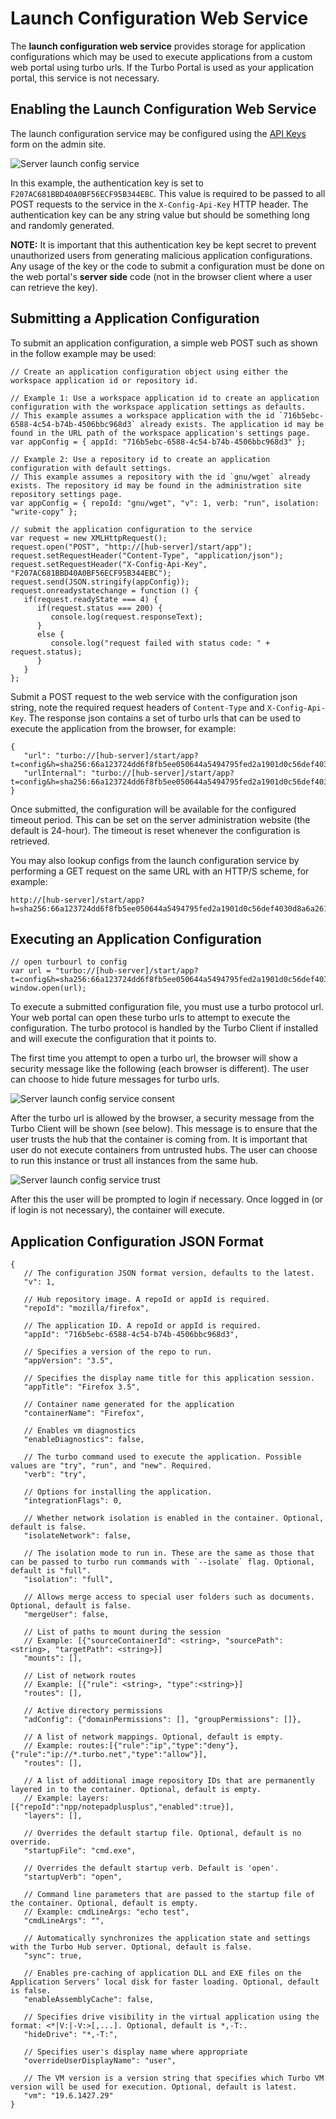 # Launch Configuration Web Service

The **launch configuration web service** provides storage for application configurations which may be used to execute applications from a custom web portal using turbo urls. If the Turbo Portal is used as your application portal, this service is not necessary.

## Enabling the Launch Configuration Web Service

The launch configuration service may be configured using the [API Keys](/server/administration/hub.html#managing-api-keys) form on the admin site.

![Server launch config service](/images/hub-configsvc-0.png)

In this example, the authentication key is set to `F207AC681BBD40A0BF56ECF95B344EBC`. This value is required to be passed to all POST requests to the service in the `X-Config-Api-Key` HTTP header. The authentication key can be any string value but should be something long and randomly generated.

**NOTE:** It is important that this authentication key be kept secret to prevent unauthorized users from generating malicious application configurations. Any usage of the key or the code to submit a configuration must be done on the web portal's **server side** code (not in the browser client where a user can retrieve the key).

## Submitting a Application Configuration

To submit an application configuration, a simple web POST such as shown in the follow example may be used:

```
// Create an application configuration object using either the workspace application id or repository id.

// Example 1: Use a workspace application id to create an application configuration with the workspace application settings as defaults.
// This example assumes a workspace application with the id `716b5ebc-6588-4c54-b74b-4506bbc968d3` already exists. The application id may be found in the URL path of the workspace application's settings page.
var appConfig = { appId: "716b5ebc-6588-4c54-b74b-4506bbc968d3" };

// Example 2: Use a repository id to create an application configuration with default settings.
// This example assumes a repository with the id `gnu/wget` already exists. The repository id may be found in the administration site repository settings page.
var appConfig = { repoId: "gnu/wget", "v": 1, verb: "run", isolation: "write-copy" };

// submit the application configuration to the service
var request = new XMLHttpRequest();
request.open("POST", "http://[hub-server]/start/app");
request.setRequestHeader("Content-Type", "application/json");
request.setRequestHeader("X-Config-Api-Key", "F207AC681BBD40A0BF56ECF95B344EBC");
request.send(JSON.stringify(appConfig));
request.onreadystatechange = function () {
   if(request.readyState === 4) {
      if(request.status === 200) {
         console.log(request.responseText);
      }
      else {
         console.log("request failed with status code: " + request.status);
      }
   }
};
```

Submit a POST request to the web service with the configuration json string, note the required request headers of `Content-Type` and `X-Config-Api-Key`. The response json contains a set of turbo urls that can be used to execute the application from the browser, for example:

```
{
   "url": "turbo://[hub-server]/start/app?t=config&h=sha256:66a123724dd6f8fb5ee050644a5494795fed2a1901d0c56def4030d8a6a26175&scheme=http&v=2",
   "urlInternal": "turbo://[hub-server]/start/app?t=config&h=sha256:66a123724dd6f8fb5ee050644a5494795fed2a1901d0c56def4030d8a6a26175&scheme=http&v=2"
}
```

Once submitted, the configuration will be available for the configured timeout period. This can be set on the server administration website (the default is 24-hour). The timeout is reset whenever the configuration is retrieved.

You may also lookup configs from the launch configuration service by performing a GET request on the same URL with an HTTP/S scheme, for example:

```
http://[hub-server]/start/app?h=sha256:66a123724dd6f8fb5ee050644a5494795fed2a1901d0c56def4030d8a6a26175&scheme=http&v=2
```

## Executing an Application Configuration

```
// open turbourl to config
var url = "turbo://[hub-server]/start/app?t=config&h=sha256:66a123724dd6f8fb5ee050644a5494795fed2a1901d0c56def4030d8a6a26175&scheme=http&v=2";
window.open(url);
```

To execute a submitted configuration file, you must use a turbo protocol url. Your web portal can open these turbo urls to attempt to execute the configuration. The turbo protocol is handled by the Turbo Client if installed and will execute the configuration that it points to.

The first time you attempt to open a turbo url, the browser will show a security message like the following (each browser is different). The user can choose to hide future messages for turbo urls.

![Server launch config service consent](/images/hub-configsvc-1.png)

After the turbo url is allowed by the browser, a security message from the Turbo Client will be shown (see below). This message is to ensure that the user trusts the hub that the container is coming from. It is important that user do not execute containers from untrusted hubs. The user can choose to run this instance or trust all instances from the same hub.

![Server launch config service trust](/images/hub-configsvc-2.png)

After this the user will be prompted to login if necessary. Once logged in (or if login is not necessary), the container will execute.

## Application Configuration JSON Format

```
{
   // The configuration JSON format version, defaults to the latest.
   "v": 1,

   // Hub repository image. A repoId or appId is required.
   "repoId": "mozilla/firefox",

   // The application ID. A repoId or appId is required.
   "appId": "716b5ebc-6588-4c54-b74b-4506bbc968d3",

   // Specifies a version of the repo to run.
   "appVersion": "3.5",

   // Specifies the display name title for this application session.
   "appTitle": "Firefox 3.5",

   // Container name generated for the application
   "containerName": "Firefox",

   // Enables vm diagnostics
   "enableDiagnostics": false,

   // The turbo command used to execute the application. Possible values are "try", "run", and "new". Required.
   "verb": "try",

   // Options for installing the application.
   "integrationFlags": 0,

   // Whether network isolation is enabled in the container. Optional, default is false.
   "isolateNetwork": false,

   // The isolation mode to run in. These are the same as those that can be passed to turbo run commands with `--isolate` flag. Optional, default is "full".
   "isolation": "full",

   // Allows merge access to special user folders such as documents. Optional, default is false.
   "mergeUser": false,

   // List of paths to mount during the session
   // Example: [{"sourceContainerId": <string>, "sourcePath": <string>, "targetPath": <string>}]
   "mounts": [],

   // List of network routes
   // Example: [{"rule": <string>, "type":<string>}]
   "routes": [],

   // Active directory permissions
   "adConfig": {"domainPermissions": [], "groupPermissions": []},

   // A list of network mappings. Optional, default is empty.
   // Example: routes:[{"rule":"ip","type":"deny"},{"rule":"ip://*.turbo.net","type":"allow"}],
   "routes": [],

   // A list of additional image repository IDs that are permanently layered in to the container. Optional, default is empty.
   // Example: layers: [{"repoId":"npp/notepadplusplus","enabled":true}],
   "layers": [],

   // Overrides the default startup file. Optional, default is no override.
   "startupFile": "cmd.exe",

   // Overrides the default startup verb. Default is 'open'.
   "startupVerb": "open",

   // Command line parameters that are passed to the startup file of the container. Optional, default is empty.
   // Example: cmdLineArgs: "echo test",
   "cmdLineArgs": "",

   // Automatically synchronizes the application state and settings with the Turbo Hub server. Optional, default is false.
   "sync": true,

   // Enables pre-caching of application DLL and EXE files on the Application Servers’ local disk for faster loading. Optional, default is false.
   "enableAssemblyCache": false,

   // Specifies drive visibility in the virtual application using the format: <*|V:|-V:>[,...]. Optional, default is *,-T:.
   "hideDrive": "*,-T:",

   // Specifies user's display name where appropriate
   "overrideUserDisplayName": "user",

   // The VM version is a version string that specifies which Turbo VM version will be used for execution. Optional, default is latest.
   "vm": "19.6.1427.29"
}
```
